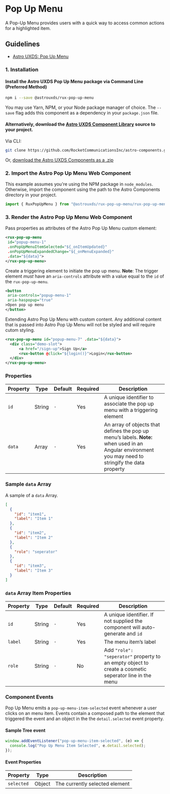 # Pop Up Menu

A Pop-Up Menu provides users with a quick way to access common actions for a highlighted item.

## Guidelines

- [Astro UXDS: Pop Up Menu](http://www.astrouxds.com/library/pop-up-menu)

### 1. Installation

#### Install the Astro UXDS Pop Up Menu package via Command Line (Preferred Method)

```sh
npm i --save @astrouxds/rux-pop-up-menu
```

You may use Yarn, NPM, or your Node package manager of choice. The `--save` flag adds this component as a dependency in your `package.json` file.

#### **Alternatively**, download the [Astro UXDS Component Library](https://github.com/RocketCommunicationsInc/astro-components/) source to your project.

Via CLI:

```sh
git clone https://github.com/RocketCommunicationsInc/astro-components.git
```

Or, [download the Astro UXDS Components as a .zip](https://github.com/RocketCommunicationsInc/astro-components/archive/master.zip)

### 2. Import the Astro Pop Up Menu Web Component

This example assumes you're using the NPM package in `node_modules`. Otherwise, import the component using the path to the Astro Components directory in your project.

```javascript
import { RuxPopUpMenu } from "@astrouxds/rux-pop-up-menu/rux-pop-up-menu.js";
```

### 3. Render the Astro Pop Up Menu Web Component

Pass properties as attributes of the Astro Pop Up Menu custom element:

```xml
<rux-pop-up-menu
 id="popup-menu-1"
 .onPopUpMenuItemSelected="${_onItemUpdated}"
 .onPopUpMenuExpandedChange="${_onMenuExpanded}"
 .data="${data}">
</rux-pop-up-menu>
```

Create a triggering element to initiate the pop up menu. **Note**: The trigger element _must_ have an `aria-controls` attribute with a value equal to the `id` of the `rux-pop-up-menu`.

```xml
<button
 aria-controls="popup-menu-1"
 aria-haspopup="true"
>Open pop up menu
</button>
```

Extending Astro Pop Up Menu with custom content. Any additional content that is passed into Astro Pop Up Menu will not be styled and will require cutom styling.

```xml
<rux-pop-up-menu id="popup-menu-7" .data="${data}">
  <div class="demo-slot">
      <a href="/sign-up">Sign Up</a>
      <rux-button @click="${login()}">Login</rux-button>
  </div>
</rux-pop-up-menu>
```

### Properties

| Property | Type   | Default | Required | Description                                                                                                                                          |
| -------- | ------ | ------- | -------- | ---------------------------------------------------------------------------------------------------------------------------------------------------- |
| `id`     | String | `-`     | Yes      | A unique identifier to associate the pop up menu with a triggering element                                                                           |
| `data`   | Array  | `-`     | Yes      | An array of objects that defines the pop up menu’s labels. **Note:** when used in an Angular environment you may need to stringify the data property |

### Sample `data` Array

A sample of a `data` Array.

```json
[
  {
    "id": "item1",
    "label": "Item 1"
  },
  {
    "id": "item2",
    "label": "Item 2"
  },
  {
    "role": "seperator"
  },
  {
    "id": "item3",
    "label": "Item 3"
  }
]
```

### `data` Array Item Properties

| Property | Type   | Default | Required | Description                                                                                           |
| -------- | ------ | ------- | -------- | ----------------------------------------------------------------------------------------------------- |
| `id`     | String | `-`     | Yes      | A unique identifier. If not supplied the component will auto-generate and `id`                        |
| `label`  | String | `-`     | Yes      | The menu item’s label                                                                                 |
| `role`   | String | `-`     | No       | Add `"role": "seperator"` property to an empty object to create a cosmetic seperator line in the menu |

### Component Events

Pop Up Menu emits a `pop-up-menu-item-selected` event whenever a user clicks on an menu item. Events contain a composed path to the element that triggered the event and an object in the the `detail.selected` event property.

#### Sample Tree event

```javascript
window.addEventListener("pop-up-menu-item-selected", (e) => {
  console.log("Pop Up Menu Item Selected", e.detail.selected);
});
```

#### Event Properties

| Property   | Type   | Description                    |
| ---------- | ------ | ------------------------------ |
| `selected` | Object | The currently selected element |

